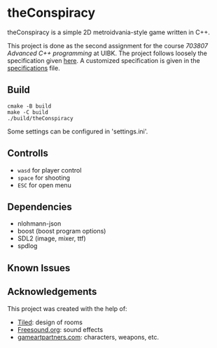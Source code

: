 # theConspiracy

theConspiracy is a simple 2D metroidvania-style game written in C++.

This project is done as the second assignment for the course *703807 Advanced C++ programming* at UIBK. 
The project follows loosely the specification given [here](https://git.uibk.ac.at/c7031162/703807-advanced-cxx/blob/master/assignment2/metroidvania_specification.md). A customized specification is given in the [specifications](specification.md) file.


## Build

```
cmake -B build
make -C build
./build/theConspiracy
```

Some settings can be configured in 'settings.ini'.

## Controlls

- `wasd` for player control
- `space` for shooting
- `ESC` for open menu


## Dependencies

- nlohmann-json
- boost (boost program options)
- SDL2 (image, mixer, ttf)
- spdlog

## Known Issues



## Acknowledgements

This project was created with the help of:

- [Tiled](https://www.mapeditor.org/): design of rooms
- [Freesound.org](freesound.org): sound effects
- [gameartpartners.com](https://gameartpartners.com/): characters, weapons, etc.
